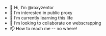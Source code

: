 - 👋 Hi, I’m @roxyzentor
- 👀 I’m interested in public proxy
- 🌱 I’m currently learning this life
- 💞️ I’m looking to collaborate on webscrapping
- 📫 How to reach me -- no where!

<!---
roxyzentor/roxyzentor is a ✨ special ✨ repository because its `README.md` (this file) appears on your GitHub profile.
You can click the Preview link to take a look at your changes.
--->
